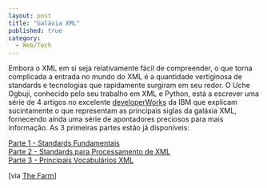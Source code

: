 ```yaml
---
layout: post
title: "Galáxia XML"
published: true
category:
  - Web/Tech
---
```


Embora o XML em si seja relativamente fácil de compreender, o que torna
complicada a entrada no mundo do XML é a quantidade vertiginosa de
standards e tecnologias que rapidamente surgiram em seu redor. O Uche
Ogbuji, conhecido pelo seu trabalho em XML e Python, está a escrever uma
série de 4 artigos no excelente [developerWorks] da IBM que explicam
sucintamente o que representam as principais siglas da galáxia XML,
fornecendo ainda uma série de apontadores preciosos para mais
informação. As 3 primeiras partes estão já disponíveis:

[Parte 1 - Standards Fundamentais]\
[Parte 2 - Standards para Processamento de XML]\
[Parte 3 - Principais Vocabulários XML]

\[via [The Farm]\]

  [developerWorks]: http://www-106.ibm.com/developerworks/
  [Parte 1 - Standards Fundamentais]: http://www-106.ibm.com/developerworks/xml/library/x-stand1.html
  [Parte 2 - Standards para Processamento de XML]: http://www-106.ibm.com/developerworks/xml/library/x-stand2.html
  [Parte 3 - Principais Vocabulários XML]: http://www-106.ibm.com/developerworks/xml/library/x-stand3.html
  [The Farm]: http://dev.r.tucows.com/blog/_archives/2004/2/23/22377.html
